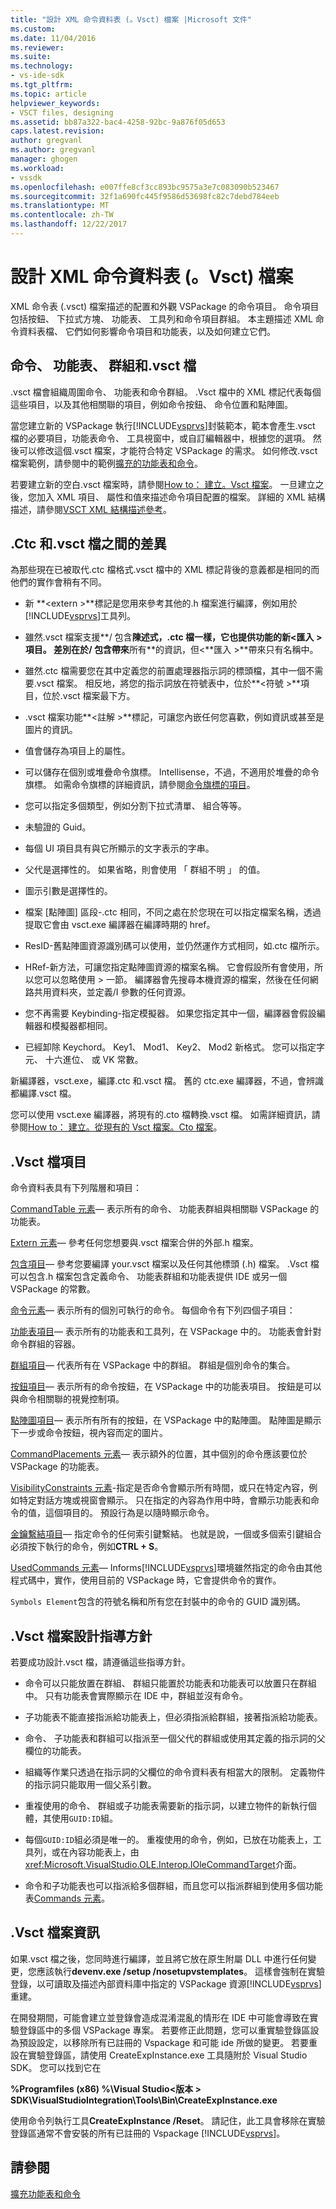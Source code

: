 ```yaml
---
title: "設計 XML 命令資料表 (。Vsct) 檔案 |Microsoft 文件"
ms.custom: 
ms.date: 11/04/2016
ms.reviewer: 
ms.suite: 
ms.technology:
- vs-ide-sdk
ms.tgt_pltfrm: 
ms.topic: article
helpviewer_keywords:
- VSCT files, designing
ms.assetid: bb87a322-bac4-4258-92bc-9a876f05d653
caps.latest.revision: 
author: gregvanl
ms.author: gregvanl
manager: ghogen
ms.workload:
- vssdk
ms.openlocfilehash: e007ffe8cf3cc893bc9575a3e7c083090b523467
ms.sourcegitcommit: 32f1a690fc445f9586d53698fc82c7debd784eeb
ms.translationtype: MT
ms.contentlocale: zh-TW
ms.lasthandoff: 12/22/2017
---
```

# <a name="designing-xml-command-table-vsct-files"></a>設計 XML 命令資料表 (。Vsct) 檔案
XML 命令表 (.vsct) 檔案描述的配置和外觀 VSPackage 的命令項目。 命令項目包括按鈕、 下拉式方塊、 功能表、 工具列和命令項目群組。 本主題描述 XML 命令資料表檔、 它們如何影響命令項目和功能表，以及如何建立它們。  
  
## <a name="commands-menus-groups-and-the-vsct-file"></a>命令、 功能表、 群組和.vsct 檔  
 .vsct 檔會組織周圍命令、 功能表和命令群組。 .Vsct 檔中的 XML 標記代表每個這些項目，以及其他相關聯的項目，例如命令按鈕、 命令位置和點陣圖。  
  
 當您建立新的 VSPackage 執行[!INCLUDE[vsprvs](../../code-quality/includes/vsprvs_md.md)]封裝範本，範本會產生.vsct 檔的必要項目，功能表命令、 工具視窗中，或自訂編輯器中，根據您的選項。 然後可以修改這個.vsct 檔案，才能符合特定 VSPackage 的需求。 如何修改.vsct 檔案範例，請參閱中的範例[擴充的功能表和命令](../../extensibility/extending-menus-and-commands.md)。  
  
 若要建立新的空白.vsct 檔案時，請參閱[How to： 建立。Vsct 檔案](../../extensibility/internals/how-to-create-a-dot-vsct-file.md)。 一旦建立之後，您加入 XML 項目、 屬性和值來描述命令項目配置的檔案。 詳細的 XML 結構描述，請參閱[VSCT XML 結構描述參考](../../extensibility/vsct-xml-schema-reference.md)。  
  
## <a name="differences-between-ctc-and-vsct-files"></a>.Ctc 和.vsct 檔之間的差異  
 為那些現在已被取代.ctc 檔格式.vsct 檔中的 XML 標記背後的意義都是相同的而他們的實作會稍有不同。  
  
-   新 **\<extern >**標記是您用來參考其他的.h 檔案進行編譯，例如用於[!INCLUDE[vsprvs](../../code-quality/includes/vsprvs_md.md)]工具列。  
  
-   雖然.vsct 檔案支援**/ 包含**陳述式，.ctc 檔一樣，它也提供功能的新\<**匯入 >**項目。 差別在於**/ 包含**帶來**所有**的資訊，但\<**匯入 >**帶來只有名稱中。  
  
-   雖然.ctc 檔需要您在其中定義您的前置處理器指示詞的標頭檔，其中一個不需要.vsct 檔案。 相反地，將您的指示詞放在符號表中，位於**\<符號 >**項目，位於.vsct 檔案最下方。  
  
-   .vsct 檔案功能**\<註解 >**標記，可讓您內嵌任何您喜歡，例如資訊或甚至是圖片的資訊。  
  
-   值會儲存為項目上的屬性。  
  
-   可以儲存在個別或堆疊命令旗標。  Intellisense，不過，不適用於堆疊的命令旗標。 如需命令旗標的詳細資訊，請參閱[命令旗標的項目](../../extensibility/command-flag-element.md)。  
  
-   您可以指定多個類型，例如分割下拉式清單、 組合等等。  
  
-   未驗證的 Guid。  
  
-   每個 UI 項目具有與它所顯示的文字表示的字串。  
  
-   父代是選擇性的。 如果省略，則會使用 「 群組不明 」 的值。  
  
-   圖示引數是選擇性的。  
  
-   檔案 [點陣圖] 區段-.ctc 相同，不同之處在於您現在可以指定檔案名稱，透過提取它會由 vsct.exe 編譯器在編譯時期的 href。  
  
-   ResID-舊點陣圖資源識別碼可以使用，並仍然運作方式相同，如.ctc 檔所示。  
  
-   HRef-新方法，可讓您指定點陣圖資源的檔案名稱。 它會假設所有會使用，所以您可以忽略使用 > 一節。 編譯器會先搜尋本機資源的檔案，然後在任何網路共用資料夾，並定義/I 參數的任何資源。  
  
-   您不再需要 Keybinding-指定模擬器。 如果您指定其中一個，編譯器會假設編輯器和模擬器都相同。  
  
-   已經卸除 Keychord。 Key1、 Mod1、 Key2、 Mod2 新格式。  您可以指定字元、 十六進位、 或 VK 常數。  
  
 新編譯器，vsct.exe，編譯.ctc 和.vsct 檔。 舊的 ctc.exe 編譯器，不過，會辨識都編譯.vsct 檔。  
  
 您可以使用 vsct.exe 編譯器，將現有的.cto 檔轉換.vsct 檔。 如需詳細資訊，請參閱[How to： 建立。從現有的 Vsct 檔案。Cto 檔案](../../extensibility/internals/how-to-create-a-dot-vsct-file.md#how-to-create-a-dot-vsct-file-from-an-existing-dot-cto-file)。  
  
## <a name="the-vsct-file-elements"></a>.Vsct 檔項目  
 命令資料表具有下列階層和項目：  
  
 [CommandTable 元素](../../extensibility/commandtable-element.md)— 表示所有的命令、 功能表群組與相關聯 VSPackage 的功能表。  
  
 [Extern 元素](../../extensibility/extern-element.md)— 參考任何您想要與.vsct 檔案合併的外部.h 檔案。  
  
 [包含項目](../../extensibility/include-element.md)— 參考您要編譯 your.vsct 檔案以及任何其他標頭 (.h) 檔案。 .Vsct 檔可以包含.h 檔案包含定義命令、 功能表群組和功能表提供 IDE 或另一個 VSPackage 的常數。  
  
 [命令元素](../../extensibility/commands-element.md)— 表示所有的個別可執行的命令。 每個命令有下列四個子項目：  
  
 [功能表項目](../../extensibility/menus-element.md)— 表示所有的功能表和工具列，在 VSPackage 中的。 功能表會針對命令群組的容器。  
  
 [群組項目](../../extensibility/groups-element.md)— 代表所有在 VSPackage 中的群組。 群組是個別命令的集合。  
  
 [按鈕項目](../../extensibility/buttons-element.md)— 表示所有的命令按鈕，在 VSPackage 中的功能表項目。 按鈕是可以與命令相關聯的視覺控制項。  
  
 [點陣圖項目](../../extensibility/bitmaps-element.md)— 表示所有所有的按鈕，在 VSPackage 中的點陣圖。 點陣圖是顯示下一步或命令按鈕，視內容而定的圖片。  
  
 [CommandPlacements 元素](../../extensibility/commandplacements-element.md)— 表示額外的位置，其中個別的命令應該要位於 VSPackage 的功能表。  
  
 [VisibilityConstraints 元素](../../extensibility/visibilityconstraints-element.md)-指定是否命令會顯示所有時間，或只在特定內容，例如特定對話方塊或視窗會顯示。 只在指定的內容為作用中時，會顯示功能表和命令的值，這個項目的。 預設行為是以隨時顯示命令。  
  
 [金鑰繫結項目](../../extensibility/keybindings-element.md)— 指定命令的任何索引鍵繫結。 也就是說，一個或多個索引鍵組合必須按下執行的命令，例如**CTRL + S**。  
  
 [UsedCommands 元素](../../extensibility/usedcommands-element.md)— Informs[!INCLUDE[vsprvs](../../code-quality/includes/vsprvs_md.md)]環境雖然指定的命令由其他程式碼中，實作，使用目前的 VSPackage 時，它會提供命令的實作。  
  
 `Symbols Element`包含的符號名稱和所有您在封裝中的命令的 GUID 識別碼。  
  
## <a name="vsct-file-design-guidelines"></a>.Vsct 檔案設計指導方針  
 若要成功設計.vsct 檔，請遵循這些指導方針。  
  
-   命令可以只能放置在群組、 群組只能置於功能表和功能表可以放置只在群組中。 只有功能表會實際顯示在 IDE 中，群組並沒有命令。  
  
-   子功能表不能直接指派給功能表上，但必須指派給群組，接著指派給功能表。  
  
-   命令、 子功能表和群組可以指派至一個父代的群組或使用其定義的指示詞的父欄位的功能表。  
  
-   組織等作業只透過在指示詞的父欄位的命令資料表有相當大的限制。 定義物件的指示詞只能取用一個父系引數。  
  
-   重複使用的命令、 群組或子功能表需要新的指示詞，以建立物件的新執行個體，其使用`GUID:ID`組。  
  
-   每個`GUID:ID`組必須是唯一的。 重複使用的命令，例如，已放在功能表上，工具列，或在內容功能表上，由<xref:Microsoft.VisualStudio.OLE.Interop.IOleCommandTarget>介面。  
  
-   命令和子功能表也可以指派給多個群組，而且您可以指派群組到使用多個功能表[Commands 元素](../../extensibility/commands-element.md)。  
  
## <a name="vsct-file-notes"></a>.Vsct 檔案資訊  
 如果.vsct 檔之後，您同時進行編譯，並且將它放在原生附屬 DLL 中進行任何變更，您應該執行**devenv.exe /setup /nosetupvstemplates**。 這樣會強制在實驗登錄，以可讀取及描述內部資料庫中指定的 VSPackage 資源[!INCLUDE[vsprvs](../../code-quality/includes/vsprvs_md.md)]重建。  
  
 在開發期間，可能會建立並登錄會造成混淆混亂的情形在 IDE 中可能會導致在實驗登錄區中的多個 VSPackage 專案。 若要修正此問題，您可以重實驗登錄區設為預設設定，以移除所有已註冊的 Vspackage 和可能 ide 所做的變更。 若要重設在實驗登錄區，請使用 CreateExpInstance.exe 工具隨附於 Visual Studio SDK。 您可以找到它在  
  
 **%Programfiles (x86) %\Visual Studio\<版本 > SDK\VisualStudioIntegration\Tools\Bin\CreateExpInstance.exe**  
  
 使用命令列執行工具**CreateExpInstance /Reset**。 請記住，此工具會移除在實驗登錄區通常不會安裝的所有已註冊的 Vspackage [!INCLUDE[vsprvs](../../code-quality/includes/vsprvs_md.md)]。  
  
## <a name="see-also"></a>請參閱  
 [擴充功能表和命令](../../extensibility/extending-menus-and-commands.md)